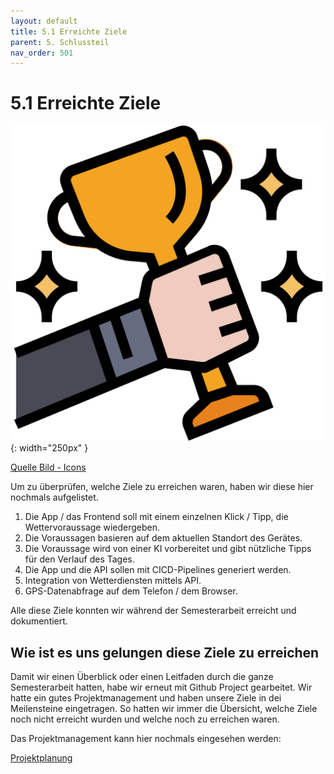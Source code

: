 ```yaml
---
layout: default
title: 5.1 Erreichte Ziele
parent: 5. Schlussteil
nav_order: 501
---
```


# 5.1 Erreichte Ziele

![Funktionalität](../ressources/icons/success.png){: width="250px" }

[Quelle Bild - Icons](../anhang/600-quellen.html#64-icons)

Um zu überprüfen, welche Ziele zu erreichen waren, haben wir diese hier nochmals aufgelistet.

1. Die App / das Frontend soll mit einem einzelnen Klick / Tipp, die Wettervoraussage wiedergeben.
2. Die Voraussagen basieren auf dem aktuellen Standort des Gerätes.
3. Die Voraussage wird von einer KI vorbereitet und gibt nützliche Tipps für den Verlauf des Tages.
4. Die App und die API sollen mit CICD-Pipelines generiert werden.
5. Integration von Wetterdiensten mittels API.
6. GPS-Datenabfrage auf dem Telefon / dem Browser.

Alle diese Ziele konnten wir während der Semesterarbeit erreicht und dokumentiert.

## Wie ist es uns gelungen diese Ziele zu erreichen

Damit wir einen Überblick oder einen Leitfaden durch die ganze Semesterarbeit hatten, habe wir erneut mit Github Project gearbeitet. Wir hatte ein gutes Projektmanagement und haben unsere Ziele in dei Meilensteine eingetragen. So hatten wir immer die Übersicht, welche Ziele noch nicht erreicht wurden und welche noch zu erreichen waren.

Das Projektmanagement kann hier nochmals eingesehen werden:

[Projektplanung](https://github.com/users/Euthal02/projects/4/views/2)
